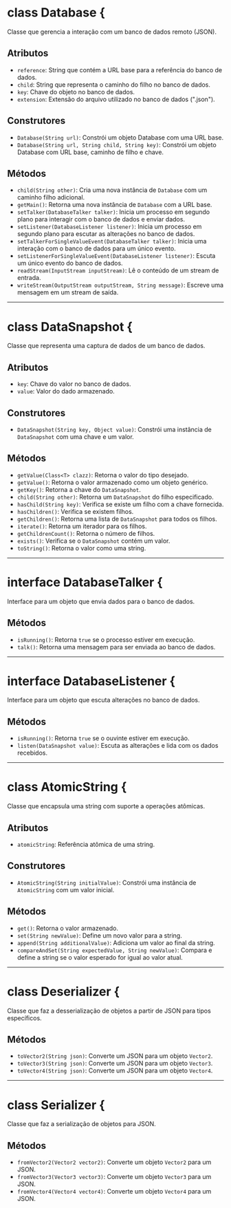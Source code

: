 
# class Database {

Classe que gerencia a interação com um banco de dados remoto (JSON).

## Atributos
- `reference`: String que contém a URL base para a referência do banco de dados.
- `child`: String que representa o caminho do filho no banco de dados.
- `key`: Chave do objeto no banco de dados.
- `extension`: Extensão do arquivo utilizado no banco de dados (".json").

## Construtores
- `Database(String url)`: Constrói um objeto Database com uma URL base.
- `Database(String url, String child, String key)`: Constrói um objeto Database com URL base, caminho de filho e chave.

## Métodos
- `child(String other)`: Cria uma nova instância de `Database` com um caminho filho adicional.
- `getMain()`: Retorna uma nova instância de `Database` com a URL base.
- `setTalker(DatabaseTalker talker)`: Inicia um processo em segundo plano para interagir com o banco de dados e enviar dados.
- `setListener(DatabaseListener listener)`: Inicia um processo em segundo plano para escutar as alterações no banco de dados.
- `setTalkerForSingleValueEvent(DatabaseTalker talker)`: Inicia uma interação com o banco de dados para um único evento.
- `setListenerForSingleValueEvent(DatabaseListener listener)`: Escuta um único evento do banco de dados.
- `readStream(InputStream inputStream)`: Lê o conteúdo de um stream de entrada.
- `writeStream(OutputStream outputStream, String message)`: Escreve uma mensagem em um stream de saída.

---

# class DataSnapshot {

Classe que representa uma captura de dados de um banco de dados.

## Atributos
- `key`: Chave do valor no banco de dados.
- `value`: Valor do dado armazenado.

## Construtores
- `DataSnapshot(String key, Object value)`: Constrói uma instância de `DataSnapshot` com uma chave e um valor.

## Métodos
- `getValue(Class<T> clazz)`: Retorna o valor do tipo desejado.
- `getValue()`: Retorna o valor armazenado como um objeto genérico.
- `getKey()`: Retorna a chave do `DataSnapshot`.
- `child(String other)`: Retorna um `DataSnapshot` do filho especificado.
- `hasChild(String key)`: Verifica se existe um filho com a chave fornecida.
- `hasChildren()`: Verifica se existem filhos.
- `getChildren()`: Retorna uma lista de `DataSnapshot` para todos os filhos.
- `iterate()`: Retorna um iterador para os filhos.
- `getChildrenCount()`: Retorna o número de filhos.
- `exists()`: Verifica se o `DataSnapshot` contém um valor.
- `toString()`: Retorna o valor como uma string.

---

# interface DatabaseTalker {

Interface para um objeto que envia dados para o banco de dados.

## Métodos
- `isRunning()`: Retorna `true` se o processo estiver em execução.
- `talk()`: Retorna uma mensagem para ser enviada ao banco de dados.

---

# interface DatabaseListener {

Interface para um objeto que escuta alterações no banco de dados.

## Métodos
- `isRunning()`: Retorna `true` se o ouvinte estiver em execução.
- `listen(DataSnapshot value)`: Escuta as alterações e lida com os dados recebidos.

---

# class AtomicString {

Classe que encapsula uma string com suporte a operações atômicas.

## Atributos
- `atomicString`: Referência atômica de uma string.

## Construtores
- `AtomicString(String initialValue)`: Constrói uma instância de `AtomicString` com um valor inicial.

## Métodos
- `get()`: Retorna o valor armazenado.
- `set(String newValue)`: Define um novo valor para a string.
- `append(String additionalValue)`: Adiciona um valor ao final da string.
- `compareAndSet(String expectedValue, String newValue)`: Compara e define a string se o valor esperado for igual ao valor atual.

---

# class Deserializer {

Classe que faz a desserialização de objetos a partir de JSON para tipos específicos.

## Métodos
- `toVector2(String json)`: Converte um JSON para um objeto `Vector2`.
- `toVector3(String json)`: Converte um JSON para um objeto `Vector3`.
- `toVector4(String json)`: Converte um JSON para um objeto `Vector4`.

---

# class Serializer {

Classe que faz a serialização de objetos para JSON.

## Métodos
- `fromVector2(Vector2 vector2)`: Converte um objeto `Vector2` para um JSON.
- `fromVector3(Vector3 vector3)`: Converte um objeto `Vector3` para um JSON.
- `fromVector4(Vector4 vector4)`: Converte um objeto `Vector4` para um JSON.
